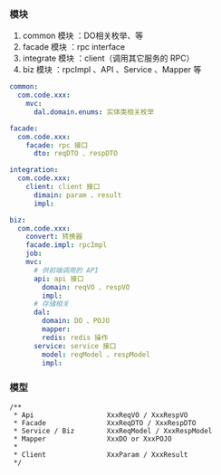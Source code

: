 ### 模块

1. common 模块 ：DO相关枚举、等
2. facade 模块 ：rpc interface
3. integrate 模块 ：client（调用其它服务的 RPC）
4. biz 模块 ：rpcImpl 、API 、Service 、Mapper 等

``` yaml
common:
  com.code.xxx:
    mvc:
      dal.domain.enums: 实体类相关枚举

facade:
  com.code.xxx:
    facade: rpc 接口
      dto: reqDTO 、respDTO

integration:
  com.code.xxx:
    client: client 接口
      dimain: param 、result
      impl:

biz:
  com.code.xxx:
    convert: 转换器
    facade.impl: rpcImpl
    job: 
    mvc:
      # 供前端调用的 API
      api: api 接口
        domain: reqVO 、respVO
        impl: 
      # 存储相关
      dal:
        domain: DO 、POJO
        mapper: 
        redis: redis 操作
      service: service 接口
        model: reqModel 、respModel
        impl: 
```

### 模型

```
/**
 * Api                  XxxReqVO / XxxRespVO
 * Facade               XxxReqDTO / XxxRespDTO
 * Service / Biz        XxxReqModel / XxxRespModel
 * Mapper               XxxDO or XxxPOJO
 * 
 * Client               XxxParam / XxxResult
 */
```